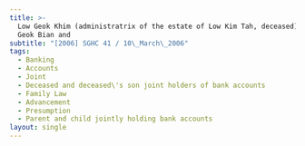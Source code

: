 ```yaml
---
title: >-
  Low Geok Khim (administratrix of the estate of Low Kim Tah, deceased) v Low
  Geok Bian and
subtitle: "[2006] SGHC 41 / 10\_March\_2006"
tags:
  - Banking
  - Accounts
  - Joint
  - Deceased and deceased\'s son joint holders of bank accounts
  - Family Law
  - Advancement
  - Presumption
  - Parent and child jointly holding bank accounts
layout: single
---
```


